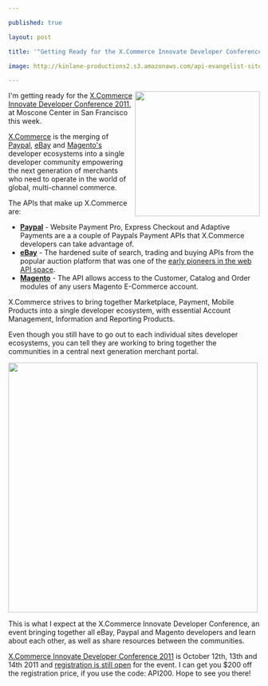 ---
published: true
layout: post
title: '"Getting Ready for the X.Commerce Innovate Developer Conference in San Francisco"'
image: http://kinlane-productions2.s3.amazonaws.com/api-evangelist-site/blog/logo_xcommerce.png
---

<p>
     <a href="http://www.innovate-conference.com/"><img class="c1" src="https://kinlane-productions2.s3.amazonaws.com/api-evangelist/xcommerce/x-commerce-innovate-developer-conference-2011.png" alt="" width="250" align="right" /></a>

<p>
     I'm getting ready for the <a href="http://www.innovate-conference.com/">X.Commerce Innovate Developer Conference 2011</a>, at Moscone Center in San Francisco this week.

<p>
     <a href="https://www.x.com/">X.Commerce</a> is the merging of <a href="https://www.x.com/developers/paypal">Paypal</a>, <a href="https://www.x.com/developers/ebay">eBay</a> and <a href="https://www.magentocommerce.com/">Magento's</a> developer ecosystems into a single developer community empowering the next generation of merchants who need to operate in the world of global, multi-channel commerce.

<p>
     The APIs that make up X.Commerce are:

<ul class="mainlist">
     <li>
          <a href="https://www.x.com/developers/paypal"><strong>Paypal</strong></a> - Website Payment Pro, Express Checkout and Adaptive Payments are a a couple of Paypals Payment APIs that X.Commerce developers can take advantage of.
     </li>
     <li>
          <a href="https://www.x.com/developers/ebay"><strong>eBay</strong></a> - The hardened suite of search, trading and buying APIs from the popular auction platform that was one of the <a title="early pioneers of the web API space" href="/2011/01/26/history-of-apis-ebay/">early pioneers in the web API space</a>.
     </li>
     <li>
          <a href="https://www.magentocommerce.com/"><strong>Magento</strong></a> - The API allows access to the Customer, Catalog and Order modules of any users Magento E-Commerce account.
     </li>
</ul>
<p>
     X.Commerce strives to bring together Marketplace, Payment, Mobile Products into a single developer ecosystem, with essential Account Management, Information and Reporting Products.

<p>
     Even though you still have to go out to each individual sites developer ecosystems, you can tell they are working to bring together the communities in a central next generation merchant portal.

<p>
     <a href="http://www.innovate-conference.com/"><img class="c2" src="https://kinlane-productions2.s3.amazonaws.com/api-evangelist/xcommerce/x-commerce-powered-by-paypal-ebay-magento.png" alt="" width="500" /></a>

<p>
     This is what I expect at the X.Commerce Innovate Developer Conference, an event bringing together all eBay, Paypal and Magento developers and learn about each other, as well as share resources between the communities.

<p>
     <a href="http://www.innovate-conference.com/">X.Commerce Innovate Developer Conference 2011</a> is October 12th, 13th and 14th 2011 and <a href="https://www.innovateregistration.com/main.aspx">registration is still open</a> for the event. I can get you $200 off the registration price, if you use the code: API200. Hope to see you there!




